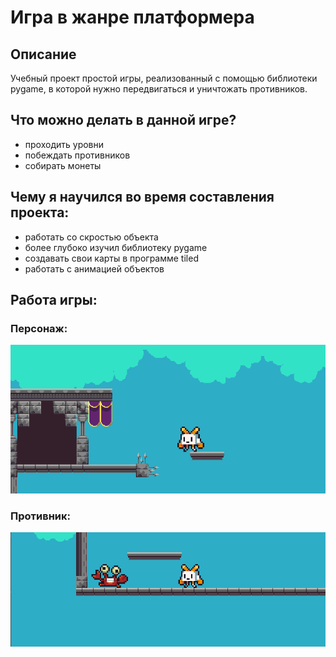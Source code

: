 # Игра в жанре платформера

## Описание
Учебный проект простой игры, реализованный с помощью библиотеки pygame, в которой нужно передвигаться и уничтожать противников.
## Что можно делать в данной игре?
- проходить уровни
- побеждать противников
- собирать монеты
## Чему я научился во время составления проекта:
- работать со скростью объекта
- более глубоко изучил библиотеку pygame
- cоздавать свои карты в программе tiled
- работать с анимацией объектов
## Работа игры:

### Персонаж:
![character](screens/screenshot_2.png)

### Противник:
![enemy](screens/Screenshot_1.png)